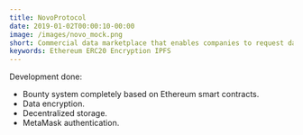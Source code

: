 ```yaml
---
title: NovoProtocol
date: 2019-01-02T00:00:10-00:00
image: /images/novo_mock.png
short: Commercial data marketplace that enables companies to request data on others anywhere in the world.    
keywords: Ethereum ERC20 Encryption IPFS
---
```


Development done:

- Bounty system completely based on Ethereum smart contracts.
- Data encryption.
- Decentralized storage.
- MetaMask authentication.